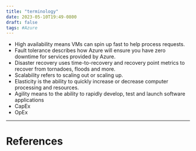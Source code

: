 ```yaml
---
title: "terminology"
date: 2023-05-10T19:49-0800
draft: false
tags: #Azure
---
```


- High availability means VMs can spin up fast to help process requests. 
- Fault tolerance describes how Azure will ensure you have zero downtime for services provided by Azure. 
- Disaster recovery uses time-to-recovery and recovery point metrics to recover from tornadoes, floods and more. 
- Scalability refers to scaling out or scaling up. 
- Elasticity is the ability to quickly increase or decrease computer processing and resources.
- Agility means to the ability to rapidly develop, test and launch software applications
- CapEx
- OpEx

---
# References
